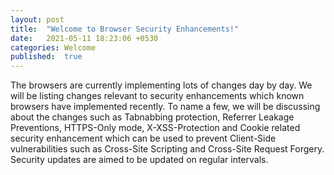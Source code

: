 ```yaml
---
layout: post
title:  "Welcome to Browser Security Enhancements!"
date:   2021-05-11 18:23:06 +0530
categories: Welcome
published:	true 
---
```

The browsers are currently implementing lots of changes day by day. We will be listing changes relevant to security enhancements which known browsers have implemented recently. To name a few, we will be discussing about the changes such as Tabnabbing protection, Referrer Leakage Preventions, HTTPS-Only mode, X-XSS-Protection and Cookie related security enhancement which can be used to prevent Client-Side vulnerabilities such as Cross-Site Scripting and Cross-Site Request Forgery. Security updates are aimed to be updated on regular intervals.

